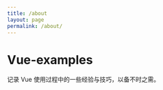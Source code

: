 ```yaml
---
title: /about
layout: page
permalink: /about/
---
```


# Vue-examples

记录 Vue 使用过程中的一些经验与技巧，以备不时之需。
